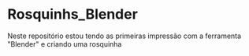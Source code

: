 # Rosquinhs_Blender
Neste repositório estou tendo as primeiras impressão com a ferramenta "Blender" e criando uma rosquinha

